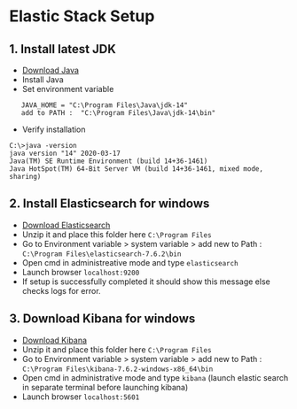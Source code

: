 # Elastic Stack Setup 

## 1. Install latest JDK 
* [Download Java](https://www.oracle.com/java/technologies/javase-jdk14-downloads.html)
* Install Java 
* Set environment variable  
```
   JAVA_HOME = "C:\Program Files\Java\jdk-14" 
   add to PATH :  "C:\Program Files\Java\jdk-14\bin" 
```
* Verify installation 
```
C:\>java -version
java version "14" 2020-03-17
Java(TM) SE Runtime Environment (build 14+36-1461)
Java HotSpot(TM) 64-Bit Server VM (build 14+36-1461, mixed mode, sharing)
``` 

## 2. Install Elasticsearch for windows 
* [Download Elasticsearch](https://artifacts.elastic.co/downloads/elasticsearch/elasticsearch-7.6.2-windows-x86_64.zip)
* Unzip it and place this folder here `C:\Program Files`
* Go to Environment variable > system variable >  add new to Path : `C:\Program Files\elasticsearch-7.6.2\bin`
* Open cmd in administreative mode and type `elasticsearch`
* Launch browser `localhost:9200`
* If setup is successfully completed it should show this message else checks logs for error. 

 

 

  

 

 

## 3. Download Kibana for windows 
* [Download Kibana](https://artifacts.elastic.co/downloads/kibana/kibana-7.6.2-windows-x86_64.zip)
* Unzip it and place this folder here `C:\Program Files` 
* Go to Environment variable > system variable >  add new to Path : `C:\Program Files\kibana-7.6.2-windows-x86_64\bin`
* Open cmd in administrative mode and type `kibana` (launch elastic search in separate terminal before launching kibana) 
* Launch browser `localhost:5601`

 

 
